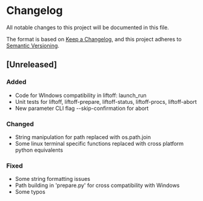 # Changelog

All notable changes to this project will be documented in this file.

The format is based on [Keep a Changelog](https://keepachangelog.com/en/1.0.0/),
and this project adheres to [Semantic Versioning](https://semver.org/spec/v2.0.0.html).

## [Unreleased]

### Added

- Code for WIndows compatibility in liftoff: launch_run
- Unit tests for liftoff, liftoff-prepare, liftoff-status, liftoff-procs, liftoff-abort
- New parameter CLI flag --skip-confirmation for abort

### Changed

- String manipulation for path replaced with os.path.join
- Some linux terminal specific functions replaced with cross platform python equivalents

### Fixed

- Some string formatting issues
- Path building in 'prepare.py' for cross compatibility with Windows
- Some typos

<!-- ## [0.4.0] - 2023.11.xx -->
